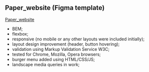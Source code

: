 ## Paper_website (Figma template)
[Paper_website](anna-milya.github.io/Paper_website/)
- BEM; 
- flexbox;
- responsive (no mobile or any other layouts were included initially);
- layout design improvement (header, button hovering); 
- validation using Markup Validation Service W3C;
- tested for Chrome, Mozilla, Opera browsers;
- burger menu added using HTML/CSS/JS;
- landscape media queries in work;





